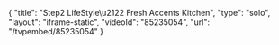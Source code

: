 {
    "title": "Step2 LifeStyle\u2122 Fresh Accents Kitchen",
    "type": "solo",
    "layout": "iframe-static",
    "videoId": "85235054",
    "url": "\/tvpembed\/85235054"
}